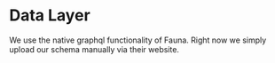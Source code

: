# Data Layer

We use the native graphql functionality of Fauna. Right now we simply upload our schema manually via their website.
